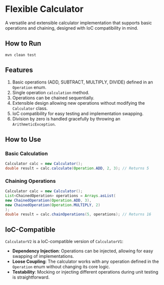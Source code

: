# Flexible Calculator

A versatile and extensible calculator implementation that supports basic operations and chaining, designed with IoC compatibility in mind.

## How to Run

`mvn clean test`

## Features

1. Basic operations (ADD, SUBTRACT, MULTIPLY, DIVIDE) defined in an `Operation` enum.
2. Single operation `calculation` method.
3. Operations can be chained sequentially.
4. Extensible design allowing new operations without modifying the `Calculator` class.
5. IoC compatibility for easy testing and implementation swapping.
6. Division by zero is handled gracefully by throwing an `ArithmeticException`.

## How to Use


### Basic Calculation


```java
Calculator calc = new Calculator();
double result = calc.calculate(Operation.ADD, 2, 3); // Returns 5
```

### Chaining Operations

```java
Calculator calc = new Calculator();
List<ChainedOperation> operations = Arrays.asList(
new ChainedOperation(Operation.ADD, 3),
new ChainedOperation(Operation.MULTIPLY, 2)
);
double result = calc.chainOperations(5, operations); // Returns 16
```

## IoC-Compatible

`CalculatorV2` is a IoC-compatible version of `CalculatorV1`:

* **Dependency Injection**: Operations can be injected, allowing for easy swapping of implementations.
* **Loose Coupling**: The calculator works with any operation defined in the `Operation` enum without changing its core logic.
* **Testability**: Mocking or injecting different operations during unit testing is straightforward.
